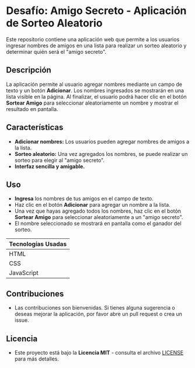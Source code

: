 # Desafío: Amigo Secreto - Aplicación de Sorteo Aleatorio

Este repositorio contiene una aplicación web que permite a los usuarios ingresar nombres de amigos en una lista para realizar un sorteo aleatorio y determinar quién será el "amigo secreto".

## Descripción

La aplicación permite al usuario agregar nombres mediante un campo de texto y un botón **Adicionar**. Los nombres ingresados se mostrarán en una lista visible en la página. Al finalizar, el usuario podrá hacer clic en el botón **Sortear Amigo** para seleccionar aleatoriamente un nombre y mostrar el resultado en pantalla.

## Características

- **Adicionar nombres:** Los usuarios pueden agregar nombres de amigos a la lista.
- **Sorteo aleatorio:** Una vez agregados los nombres, se puede realizar un sorteo para elegir al "amigo secreto".
- **Interfaz sencilla y amigable.**

## Uso

- **Ingresa** los nombres de tus amigos en el campo de texto.
- Haz clic en el botón **Adicionar** para agregar un nombre a la lista.
- Una vez que hayas agregado todos los nombres, haz clic en el botón **Sortear Amigo** para seleccionar aleatoriamente a un "amigo secreto".
- El nombre seleccionado se mostrará en pantalla como el ganador del sorteo.


| Tecnologías Usadas  |
| ------------- |
| HTML      |
| CSS      |
| JavaScript      |

## Contribuciones
- Las contribuciones son bienvenidas. Si tienes alguna sugerencia o deseas mejorar la aplicación, por favor abre un pull request o crea un issue.

## Licencia
- Este proyecto está bajo la **Licencia MIT** - consulta el archivo [LICENSE](https://github.com/RA-CV/Desafio-Amigo-Secreto/blob/main/LICENSE) para más detalles.
